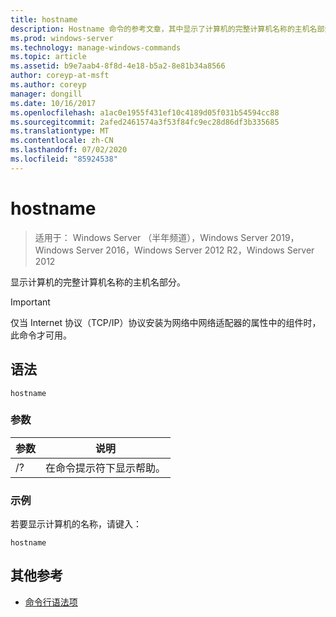 ```yaml
---
title: hostname
description: Hostname 命令的参考文章，其中显示了计算机的完整计算机名称的主机名部分。
ms.prod: windows-server
ms.technology: manage-windows-commands
ms.topic: article
ms.assetid: b9e7aab4-8f8d-4e18-b5a2-8e81b34a8566
author: coreyp-at-msft
ms.author: coreyp
manager: dongill
ms.date: 10/16/2017
ms.openlocfilehash: a1ac0e1955f431ef10c4189d05f031b54594cc88
ms.sourcegitcommit: 2afed2461574a3f53f84fc9ec28d86df3b335685
ms.translationtype: MT
ms.contentlocale: zh-CN
ms.lasthandoff: 07/02/2020
ms.locfileid: "85924538"
---
```

# <a name="hostname"></a>hostname

> 适用于： Windows Server （半年频道），Windows Server 2019，Windows Server 2016，Windows Server 2012 R2，Windows Server 2012

显示计算机的完整计算机名称的主机名部分。

>[!IMPORTANT]
> 仅当 Internet 协议（TCP/IP）协议安装为网络中网络适配器的属性中的组件时，此命令才可用。

## <a name="syntax"></a>语法

```
hostname
```

### <a name="parameters"></a>参数
| 参数 | 说明 |
| ------- | -------- |
| /? | 在命令提示符下显示帮助。 |

### <a name="examples"></a>示例

若要显示计算机的名称，请键入：

```
hostname
```

## <a name="additional-references"></a>其他参考

- [命令行语法项](command-line-syntax-key.md)
